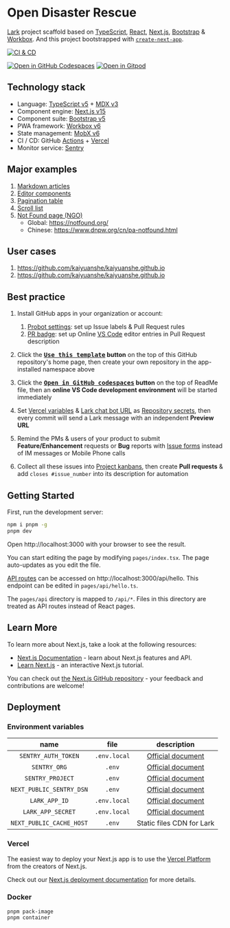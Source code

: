 # Open Disaster Rescue

[Lark][0] project scaffold based on [TypeScript][2], [React][1], [Next.js][3], [Bootstrap][4] & [Workbox][5]. And this project bootstrapped with [`create-next-app`][6].

[![CI & CD](https://github.com/kaiyuanshe/open-disaster-rescue/actions/workflows/main.yml/badge.svg)][7]

[![Open in GitHub Codespaces](https://github.com/codespaces/badge.svg)][8]
[![Open in Gitpod](https://gitpod.io/button/open-in-gitpod.svg)][9]

## Technology stack

- Language: [TypeScript v5][2] + [MDX v3][10]
- Component engine: [Next.js v15][3]
- Component suite: [Bootstrap v5][4]
- PWA framework: [Workbox v6][5]
- State management: [MobX v6][11]
- CI / CD: GitHub [Actions][12] + [Vercel][13]
- Monitor service: [Sentry][14]

## Major examples

1. [Markdown articles](pages/article/)
2. [Editor components](pages/component.tsx)
3. [Pagination table](pages/pagination.tsx)
4. [Scroll list](pages/scroll-list.tsx)
5. [Not Found page (NGO)](pages/_error.tsx)
   - Global: https://notfound.org/
   - Chinese: https://www.dnpw.org/cn/pa-notfound.html

## User cases

1. https://github.com/kaiyuanshe/kaiyuanshe.github.io
2. https://github.com/kaiyuanshe/kaiyuanshe.github.io

## Best practice

1.  Install GitHub apps in your organization or account:

    1.  [Probot settings][15]: set up Issue labels & Pull Request rules
    2.  [PR badge][16]: set up Online [VS Code][17] editor entries in Pull Request description

2.  Click the **[<kbd>Use this template</kbd>][18] button** on the top of this GitHub repository's home page, then create your own repository in the app-installed namespace above

3.  Click the **[<kbd>Open in GitHub codespaces</kbd>][8] button** on the top of ReadMe file, then an **online VS Code development environment** will be started immediately

4.  Set [Vercel variables][19] & [Lark chat bot URL][20] as [Repository secrets][21], then every commit will send a Lark message with an independent **Preview URL**

5.  Remind the PMs & users of your product to submit **Feature/Enhancement** requests or **Bug** reports with [Issue forms][22] instead of IM messages or Mobile Phone calls

6.  Collect all these issues into [Project kanbans][23], then create **Pull requests** & add `closes #issue_number` into its description for automation

## Getting Started

First, run the development server:

```bash
npm i pnpm -g
pnpm dev
```

Open http://localhost:3000 with your browser to see the result.

You can start editing the page by modifying `pages/index.tsx`. The page auto-updates as you edit the file.

[API routes][24] can be accessed on http://localhost:3000/api/hello. This endpoint can be edited in `pages/api/hello.ts`.

The `pages/api` directory is mapped to `/api/*`. Files in this directory are treated as API routes instead of React pages.

## Learn More

To learn more about Next.js, take a look at the following resources:

- [Next.js Documentation][25] - learn about Next.js features and API.
- [Learn Next.js][26] - an interactive Next.js tutorial.

You can check out [the Next.js GitHub repository][27] - your feedback and contributions are welcome!

## Deployment

### Environment variables

|           name           |     file     |        description        |
| :----------------------: | :----------: | :-----------------------: |
|   `SENTRY_AUTH_TOKEN`    | `.env.local` |  [Official document][28]  |
|       `SENTRY_ORG`       |    `.env`    |  [Official document][29]  |
|     `SENTRY_PROJECT`     |    `.env`    |  [Official document][29]  |
| `NEXT_PUBLIC_SENTRY_DSN` |    `.env`    |  [Official document][30]  |
|      `LARK_APP_ID`       | `.env.local` |  [Official document][31]  |
|    `LARK_APP_SECRET`     | `.env.local` |  [Official document][31]  |
| `NEXT_PUBLIC_CACHE_HOST` |    `.env`    | Static files CDN for Lark |

### Vercel

The easiest way to deploy your Next.js app is to use the [Vercel Platform][13] from the creators of Next.js.

Check out our [Next.js deployment documentation][32] for more details.

### Docker

```shell
pnpm pack-image
pnpm container
```

[0]: https://www.larksuite.com/
[1]: https://react.dev/
[2]: https://www.typescriptlang.org/
[3]: https://nextjs.org/
[4]: https://getbootstrap.com/
[5]: https://developers.google.com/web/tools/workbox
[6]: https://github.com/vercel/next.js/tree/canary/packages/create-next-app
[7]: https://github.com/kaiyuanshe/open-disaster-rescue/actions/workflows/main.yml
[8]: https://codespaces.new/kaiyuanshe/open-disaster-rescue
[9]: https://gitpod.io/?autostart=true#https://github.com/kaiyuanshe/open-disaster-rescue
[10]: https://mdxjs.com/
[11]: https://mobx.js.org/
[12]: https://github.com/features/actions
[13]: https://vercel.com/new?utm_medium=default-template&filter=next.js&utm_source=create-next-app&utm_campaign=create-next-app-readme
[14]: https://sentry.io/
[15]: https://github.com/apps/settings
[16]: https://pullrequestbadge.com/
[17]: https://code.visualstudio.com/
[18]: https://github.com/new?template_name=open-disaster-rescue&template_owner=kaiyuanshe
[19]: https://github.com/kaiyuanshe/open-disaster-rescue/blob/80967ed49045af9dbcf4d3695a2c39d53a6f71f1/.github/workflows/pull-request.yml#L9-L11
[20]: https://github.com/kaiyuanshe/kaiyuanshe.github.io/blob/bb4675a56bf1d6b207231313da5ed0af7cf0ebd6/.github/workflows/pull-request.yml#L32-L56
[21]: https://github.com/kaiyuanshe/open-disaster-rescue/settings/secrets/actions
[22]: https://github.com/kaiyuanshe/open-disaster-rescue/issues/new/choose
[23]: https://github.com/kaiyuanshe/open-disaster-rescue/projects
[24]: https://nextjs.org/docs/api-routes/introduction
[25]: https://nextjs.org/docs
[26]: https://nextjs.org/learn
[27]: https://github.com/vercel/next.js/
[28]: https://docs.sentry.io/platforms/javascript/guides/nextjs/manual-setup/#use-configuration-files-for-source-map-upload
[29]: https://docs.sentry.io/platforms/javascript/guides/nextjs/manual-setup/#use-environment-variables
[30]: https://docs.sentry.io/platforms/javascript/guides/nextjs/manual-setup/#create-initialization-config-files
[31]: https://open.larksuite.com/document/server-docs/getting-started/api-access-token/app-access-token-development-guide#1f8b587c
[32]: https://nextjs.org/docs/deployment
